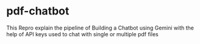 # pdf-chatbot
This Repro explain the pipeline of Building a Chatbot using Gemini with the help of API keys used to chat with single or multiple pdf files
